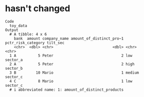 # hasn't changed

    Code
      toy_data
    Output
      # A tibble: 4 x 6
        bank  amount company_name amount_of_distinct_pro~1 pctr_risk_category tilt_sec
        <chr>  <dbl> <chr>                           <dbl> <chr>              <chr>   
      1 A          5 Peter                               2 low                sector_a
      2 A          5 Peter                               2 high               sector_b
      3 B         10 Mario                               1 medium             sector_c
      4 C          8 Mario                               1 low                sector_c
      # i abbreviated name: 1: amount_of_distinct_products

